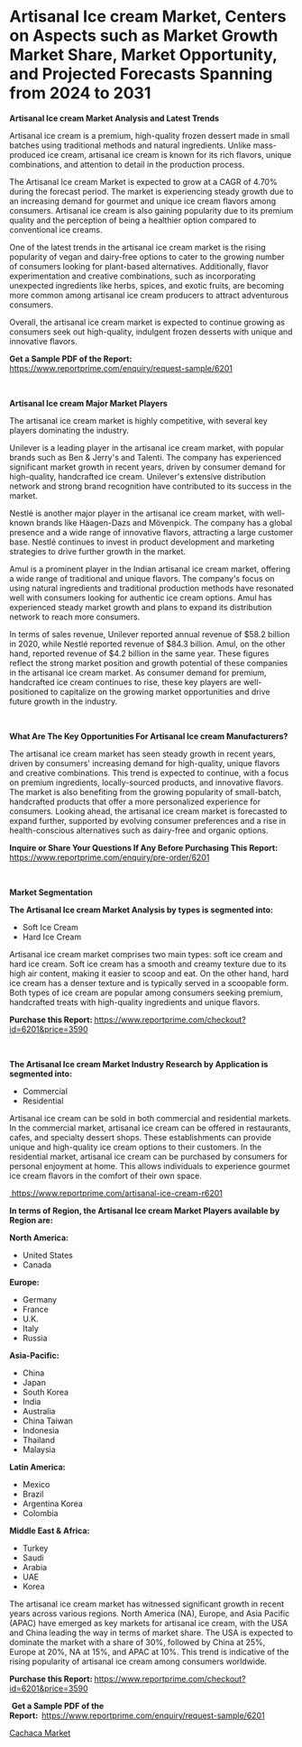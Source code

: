 <p><h1>Artisanal Ice cream Market, Centers on Aspects such as Market Growth Market Share, Market Opportunity, and Projected Forecasts Spanning from 2024 to 2031</h1></p><p><strong>Artisanal Ice cream Market Analysis and Latest Trends</strong></p>
<p><p>Artisanal ice cream is a premium, high-quality frozen dessert made in small batches using traditional methods and natural ingredients. Unlike mass-produced ice cream, artisanal ice cream is known for its rich flavors, unique combinations, and attention to detail in the production process.</p><p>The Artisanal Ice cream Market is expected to grow at a CAGR of 4.70% during the forecast period. The market is experiencing steady growth due to an increasing demand for gourmet and unique ice cream flavors among consumers. Artisanal ice cream is also gaining popularity due to its premium quality and the perception of being a healthier option compared to conventional ice creams.</p><p>One of the latest trends in the artisanal ice cream market is the rising popularity of vegan and dairy-free options to cater to the growing number of consumers looking for plant-based alternatives. Additionally, flavor experimentation and creative combinations, such as incorporating unexpected ingredients like herbs, spices, and exotic fruits, are becoming more common among artisanal ice cream producers to attract adventurous consumers.</p><p>Overall, the artisanal ice cream market is expected to continue growing as consumers seek out high-quality, indulgent frozen desserts with unique and innovative flavors.</p></p>
<p><strong>Get a Sample PDF of the Report:&nbsp;</strong> <a href="https://www.reportprime.com/enquiry/request-sample/6201">https://www.reportprime.com/enquiry/request-sample/6201</a></p>
<p>&nbsp;</p>
<p><strong>Artisanal Ice cream Major Market Players</strong></p>
<p><p>The artisanal ice cream market is highly competitive, with several key players dominating the industry. </p><p>Unilever is a leading player in the artisanal ice cream market, with popular brands such as Ben & Jerry's and Talenti. The company has experienced significant market growth in recent years, driven by consumer demand for high-quality, handcrafted ice cream. Unilever's extensive distribution network and strong brand recognition have contributed to its success in the market.</p><p>Nestlé is another major player in the artisanal ice cream market, with well-known brands like Häagen-Dazs and Mövenpick. The company has a global presence and a wide range of innovative flavors, attracting a large customer base. Nestlé continues to invest in product development and marketing strategies to drive further growth in the market.</p><p>Amul is a prominent player in the Indian artisanal ice cream market, offering a wide range of traditional and unique flavors. The company's focus on using natural ingredients and traditional production methods have resonated well with consumers looking for authentic ice cream options. Amul has experienced steady market growth and plans to expand its distribution network to reach more consumers.</p><p>In terms of sales revenue, Unilever reported annual revenue of $58.2 billion in 2020, while Nestlé reported revenue of $84.3 billion. Amul, on the other hand, reported revenue of $4.2 billion in the same year. These figures reflect the strong market position and growth potential of these companies in the artisanal ice cream market. As consumer demand for premium, handcrafted ice cream continues to rise, these key players are well-positioned to capitalize on the growing market opportunities and drive future growth in the industry.</p></p>
<p>&nbsp;</p>
<p><strong>What Are The Key Opportunities For Artisanal Ice cream Manufacturers?</strong></p>
<p><p>The artisanal ice cream market has seen steady growth in recent years, driven by consumers' increasing demand for high-quality, unique flavors and creative combinations. This trend is expected to continue, with a focus on premium ingredients, locally-sourced products, and innovative flavors. The market is also benefiting from the growing popularity of small-batch, handcrafted products that offer a more personalized experience for consumers. Looking ahead, the artisanal ice cream market is forecasted to expand further, supported by evolving consumer preferences and a rise in health-conscious alternatives such as dairy-free and organic options.</p></p>
<p><strong>Inquire or Share Your Questions If Any Before Purchasing This Report:</strong> <a href="https://www.reportprime.com/enquiry/pre-order/6201">https://www.reportprime.com/enquiry/pre-order/6201</a></p>
<p>&nbsp;</p>
<p><strong>Market Segmentation</strong></p>
<p><strong>The Artisanal Ice cream Market Analysis by types is segmented into:</strong></p>
<p><ul><li>Soft Ice Cream</li><li>Hard Ice Cream</li></ul></p>
<p><p>Artisanal ice cream market comprises two main types: soft ice cream and hard ice cream. Soft ice cream has a smooth and creamy texture due to its high air content, making it easier to scoop and eat. On the other hand, hard ice cream has a denser texture and is typically served in a scoopable form. Both types of ice cream are popular among consumers seeking premium, handcrafted treats with high-quality ingredients and unique flavors.</p></p>
<p><strong>Purchase this Report:&nbsp;</strong><a href="https://www.reportprime.com/checkout?id=6201&price=3590">https://www.reportprime.com/checkout?id=6201&price=3590</a></p>
<p>&nbsp;</p>
<p><strong>The Artisanal Ice cream Market Industry Research by Application is segmented into:</strong></p>
<p><ul><li>Commercial</li><li>Residential</li></ul></p>
<p><p>Artisanal ice cream can be sold in both commercial and residential markets. In the commercial market, artisanal ice cream can be offered in restaurants, cafes, and specialty dessert shops. These establishments can provide unique and high-quality ice cream options to their customers. In the residential market, artisanal ice cream can be purchased by consumers for personal enjoyment at home. This allows individuals to experience gourmet ice cream flavors in the comfort of their own space.</p></p>
<p><a href="https://www.reportprime.com/artisanal-ice-cream-r6201">&nbsp;https://www.reportprime.com/artisanal-ice-cream-r6201</a></p>
<p><strong>In terms of Region, the Artisanal Ice cream Market Players available by Region are:</strong></p>
<p>
    <p> <strong> North America: </strong>
        <ul>
            <li>United States</li>
            <li>Canada</li>
        </ul>
        </p> 
    <p> <strong> Europe: </strong>
        <ul>
            <li>Germany</li>
            <li>France</li>
            <li>U.K.</li>
            <li>Italy</li>
            <li>Russia</li>
        </ul>
        </p> 
    <p> <strong> Asia-Pacific: </strong>
        <ul>
            <li>China</li>
            <li>Japan</li>
            <li>South Korea</li>
            <li>India</li>
            <li>Australia</li>
            <li>China Taiwan</li>
            <li>Indonesia</li>
            <li>Thailand</li>
            <li>Malaysia</li>
        </ul>
        </p> 
    <p> <strong> Latin America: </strong>
        <ul>
            <li>Mexico</li>
            <li>Brazil</li>
            <li>Argentina Korea</li>
            <li>Colombia</li>
        </ul>
        </p> 
    <p> <strong> Middle East & Africa: </strong>
        <ul>
            <li>Turkey</li>
            <li>Saudi</li>
            <li>Arabia</li>
            <li>UAE</li>
            <li>Korea</li>
        </ul>
    </p>
    </p>
<p><p>The artisanal ice cream market has witnessed significant growth in recent years across various regions. North America (NA), Europe, and Asia Pacific (APAC) have emerged as key markets for artisanal ice cream, with the USA and China leading the way in terms of market share. The USA is expected to dominate the market with a share of 30%, followed by China at 25%, Europe at 20%, NA at 15%, and APAC at 10%. This trend is indicative of the rising popularity of artisanal ice cream among consumers worldwide.</p></p>
<p><strong>Purchase this Report: </strong><a href="https://www.reportprime.com/checkout?id=6201&price=3590">https://www.reportprime.com/checkout?id=6201&price=3590</a></p>
<p>&nbsp;<strong>Get a Sample PDF of the Report:&nbsp;&nbsp;</strong><a href="https://www.reportprime.com/enquiry/request-sample/6201">https://www.reportprime.com/enquiry/request-sample/6201</a></p>
<p><strong></strong></p>
<p><p><a href="https://github.com/edytherolanlouisejk1miz0wig/Market-Research-Report-List-1/blob/main/cachaca-market.md">Cachaca Market</a></p></p>